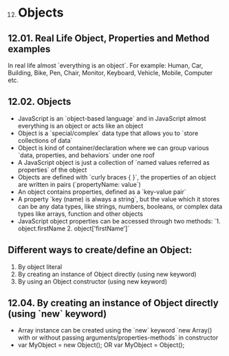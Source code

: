 12. # Objects

## 12.01. Real Life Object, Properties and Method examples

In real life almost \`everything is an object\`. For example: Human, Car, Building, Bike, Pen, Chair, Monitor, Keyboard, Vehicle, Mobile, Computer etc.

## 12.02. Objects

- JavaScript is an \`object-based language\` and in JavaScript almost everything is an object or acts like an object
- Object is a \`special/complex\` data type that allows you to \`store collections of data\`
- Object is kind of container/declaration where we can group various \`data, properties, and behaviors\` under one roof
- A JavaScript object is just a collection of \`named values referred as properties\` of the object
- Objects are defined with \`curly braces { }\`, the properties of an object are written in pairs (\`propertyName: value\`)
- An object contains properties, defined as a \`key-value pair\`
- A property \`key (name) is always a string\`, but the value which it stores can be any data types, like strings, numbers, booleans, or complex data types like arrays, function and other objects
- JavaScript object properties can be accessed through two methods: \`1. object.firstName 2. object\['firstName'\]\`

## Different ways to create/define an Object:

1.  By object literal
2.  By creating an instance of Object directly (using new keyword)
3.  By using an Object constructor (using new keyword)

## 12.04. By creating an instance of Object directly (using \`new\` keyword)

- Array instance can be created using the \`new\` keyword \`new Array() with or without passing arguments/properties-methods\` in constructor
- var MyObject = new Object(); OR var MyObject = Object();
